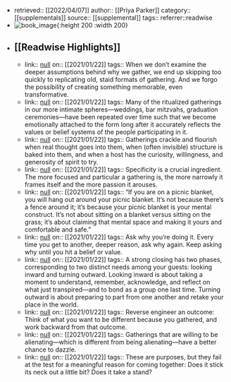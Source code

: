 - retrieved:: [[2022/04/07]]
  author:: [[Priya Parker]]
  category:: [[supplementals]]
  source:: [[supplemental]]
  tags:: 
  referrer::readwise
- ![book_image](https://images-na.ssl-images-amazon.com/images/I/51MBOwpF0AL._SL200_.jpg){:height 200 :width 200}
- ## [[Readwise Highlights]]
	- link:: [null](null)
	  on:: [[2021/01/22]]
	  tags:: 
	  When we don’t examine the deeper assumptions behind why we gather, we end up skipping too quickly to replicating old, staid formats of gathering. And we forgo the possibility of creating something memorable, even transformative.
	- link:: [null](null)
	  on:: [[2021/01/22]]
	  tags:: 
	  Many of the ritualized gatherings in our more intimate spheres—weddings, bar mitzvahs, graduation ceremonies—have been repeated over time such that we become emotionally attached to the form long after it accurately reflects the values or belief systems of the people participating in it.
	- link:: [null](null)
	  on:: [[2021/01/22]]
	  tags:: 
	  Gatherings crackle and flourish when real thought goes into them, when (often invisible) structure is baked into them, and when a host has the curiosity, willingness, and generosity of spirit to try.
	- link:: [null](null)
	  on:: [[2021/01/22]]
	  tags:: 
	  Specificity is a crucial ingredient. The more focused and particular a gathering is, the more narrowly it frames itself and the more passion it arouses.
	- link:: [null](null)
	  on:: [[2021/01/22]]
	  tags:: 
	  “If you are on a picnic blanket, you will hang out around your picnic blanket. It’s not because there’s a fence around it; it’s because your picnic blanket is your mental construct. It’s not about sitting on a blanket versus sitting on the grass; it’s about claiming that mental space and making it yours and comfortable and safe.”
	- link:: [null](null)
	  on:: [[2021/01/22]]
	  tags:: 
	  Ask why you’re doing it. Every time you get to another, deeper reason, ask why again. Keep asking why until you hit a belief or value.
	- link:: [null](null)
	  on:: [[2021/01/22]]
	  tags:: 
	  A strong closing has two phases, corresponding to two distinct needs among your guests: looking inward and turning outward. Looking inward is about taking a moment to understand, remember, acknowledge, and reflect on what just transpired—and to bond as a group one last time. Turning outward is about preparing to part from one another and retake your place in the world.
	- link:: [null](null)
	  on:: [[2021/01/22]]
	  tags:: 
	  Reverse engineer an outcome: Think of what you want to be different because you gathered, and work backward from that outcome.
	- link:: [null](null)
	  on:: [[2021/01/22]]
	  tags:: 
	  Gatherings that are willing to be alienating—which is different from being alienating—have a better chance to dazzle.
	- link:: [null](null)
	  on:: [[2021/01/22]]
	  tags:: 
	  These are purposes, but they fail at the test for a meaningful reason for coming together: Does it stick its neck out a little bit? Does it take a stand?